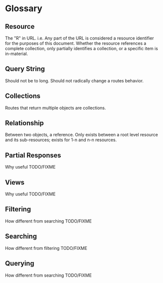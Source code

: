 # Glossary

## Resource
The "R" in URL. i.e. Any part of the URL is considered a resource identifier
for the purposes of this document. Whether the resource references a complete
collection, only partially identifies a collection, or a specific item is
in-material. 

## Query String
Should not be to long. Should not radically change a routes behavior.

## Collections
Routes that return multiple objects are collections.

## Relationship
Between two objects, a reference.  Only exists between a root level resource
and its sub-resources; exists for 1-n and n-n resources.

## Partial Responses
Why useful  TODO/FIXME

## Views
Why useful  TODO/FIXME

## Filtering
How different from searching  TODO/FIXME

## Searching
How different from filtering  TODO/FIXME

## Querying
How different from searching  TODO/FIXME

